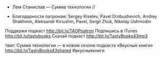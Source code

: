 
+ Лем Станислав — Сумма технологии //

- Благодарности патронам: Sergey Kiselev, Pavel Drobushevich, Andrey Shakhmin, Aleksandr Kiriushin, Pavel, Sergii Zhuk, Nikolay Ushmodin

Поддержи подкаст http://bit.ly/TAOPpatron
Подпишись в iTunes http://bit.ly/tastybooks
Скачай подкаст http://bit.ly/TastyBooks43mp3

твит:
Сумма технологии — в новом сезоне подкаста «Вкусные книги» http://bit.ly/TastyBooks43shared #вкусныекниги